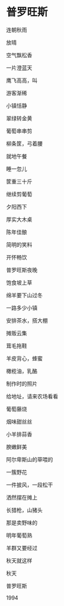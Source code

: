    

# 普罗旺斯

连朝秋雨

放晴

空气飘松香

一片澄蓝天

鹰飞高高，叫

  

游客渐稀

小镇恬静

翠绿转金黄

葡萄串串剪

柳条筐，弓着腰

  

就地午餐

睡一忽儿

筐重三十斤

继续剪葡萄

夕阳西下

  

厚实大木桌

陈年佳酿

简明的笑料

开怀畅饮

普罗旺斯夜晚

  

饱食坡上草

绵羊要下山过冬

一路多少小镇

安排茶水，搭大棚

摊贩云集

  

茸毛拖鞋

羊皮背心，蜂蜜

橄榄油，乳酪

制作时的照片

给地址，请来农场看看

  

葡萄藤烧

烟味甜丝丝

小羊排蒜香

腴嫩鲜美

阿尔卑斯山的草喂的

  

一簇野花

一件披风，一段松干

洒然摆在摊上

长猎枪，山猪头

那是卖野味的

  

明年葡萄熟

羊群又要经过

秋天就这样

秋天

普罗旺斯

1994